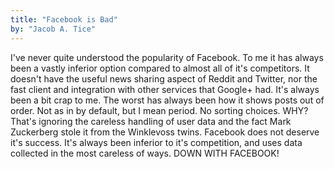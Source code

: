 ```yaml
---
title: "Facebook is Bad"
by: "Jacob A. Tice"
---
```

I've never quite understood the popularity of Facebook. To me it has always been a vastly inferior option compared to almost all of it's competitors. It doesn't have the useful news sharing aspect of Reddit and Twitter, nor the fast client and integration with other services that Google+ had. It's always been a bit crap to me. The worst has always been how it shows posts out of order. Not as in by default, but I mean period. No sorting choices. WHY? That's ignoring the careless handling of user data and the fact Mark Zuckerberg stole it from the Winklevoss twins. Facebook does not deserve it's success. It's always been inferior to it's competition, and uses data collected in the most careless of ways. DOWN WITH FACEBOOK!